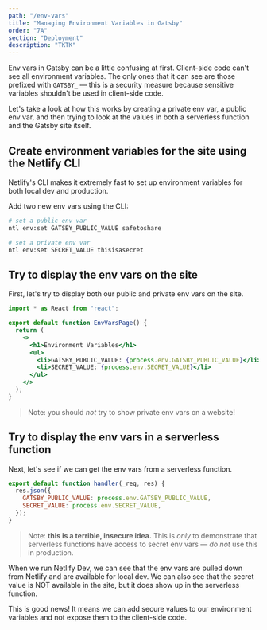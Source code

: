 ```yaml
---
path: "/env-vars"
title: "Managing Environment Variables in Gatsby"
order: "7A"
section: "Deployment"
description: "TKTK"
---
```


Env vars in Gatsby can be a little confusing at first. Client-side code can't see all environment variables. The only ones that it can see are those prefixed with `GATSBY_` — this is a security measure because sensitive variables shouldn't be used in client-side code.

Let's take a look at how this works by creating a private env var, a public env var, and then trying to look at the values in both a serverless function and the Gatsby site itself.

## Create environment variables for the site using the Netlify CLI

Netlify's CLI makes it extremely fast to set up environment variables for both local dev and production.

Add two new env vars using the CLI:

```bash
# set a public env var
ntl env:set GATSBY_PUBLIC_VALUE safetoshare

# set a private env var
ntl env:set SECRET_VALUE thisisasecret
```

## Try to display the env vars on the site

First, let's try to display both our public and private env vars on the site.

```jsx
import * as React from "react";

export default function EnvVarsPage() {
  return (
    <>
      <h1>Environment Variables</h1>
      <ul>
        <li>GATSBY_PUBLIC_VALUE: {process.env.GATSBY_PUBLIC_VALUE}</li>
        <li>SECRET_VALUE: {process.env.SECRET_VALUE}</li>
      </ul>
    </>
  );
}
```

> Note: you should _not_ try to show private env vars on a website!

## Try to display the env vars in a serverless function

Next, let's see if we can get the env vars from a serverless function.

```js
export default function handler(_req, res) {
  res.json({
    GATSBY_PUBLIC_VALUE: process.env.GATSBY_PUBLIC_VALUE,
    SECRET_VALUE: process.env.SECRET_VALUE,
  });
}
```

> Note: **this is a terrible, insecure idea.** This is _only_ to demonstrate that serverless functions have access to secret env vars — _do not_ use this in production.

When we run Netlify Dev, we can see that the env vars are pulled down from Netlify and are available for local dev. We can also see that the secret value is NOT available in the site, but it does show up in the serverless function.

This is good news! It means we can add secure values to our environment variables and not expose them to the client-side code.
